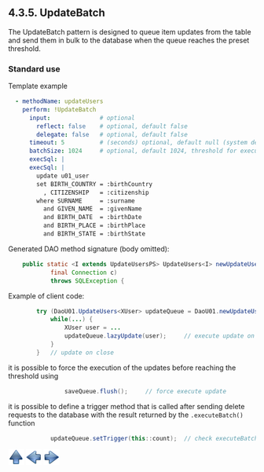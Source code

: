 ## 4.3.5. UpdateBatch

The UpdateBatch pattern is designed to queue item updates from the table and send them in bulk to the database when the queue reaches the preset threshold.

### Standard use

Template example

~~~yaml
  - methodName: updateUsers
    perform: !UpdateBatch
      input:              # optional
        reflect: false    # optional, default false
        delegate: false   # optional, default false
      timeout: 5          # (seconds) optional, default null (system default)
      batchSize: 1024     # optional, default 1024, threshold for execute
      execSql: |
      execSql: |
        update u01_user
        set BIRTH_COUNTRY = :birthCountry
          , CITIZENSHIP   = :citizenship
        where SURNAME     = :surname
          and GIVEN_NAME  = :givenName
          and BIRTH_DATE  = :birthDate
          and BIRTH_PLACE = :birthPlace
          and BIRTH_STATE = :birthState
~~~

Generated DAO method signature (body omitted):

~~~java
    public static <I extends UpdateUsersPS> UpdateUsers<I> newUpdateUsers(
            final Connection c)
            throws SQLException {
~~~

Example of client code:

~~~java
        try (DaoU01.UpdateUsers<XUser> updateQueue = DaoU01.newUpdateUsers(c)) {
            while(...) {
                XUser user = ...
                updateQueue.lazyUpdate(user);     // execute update on threshold
            }
        }   // update on close
~~~

it is possible to force the execution of the updates before reaching the threshold using

~~~java
                saveQueue.flush();     // force execute update
~~~

it is possible to define a trigger method that is called after sending delete requests to the database with the result returned by the `.executeBatch()` function

~~~java
            updateQueue.setTrigger(this::count);  // check executeBatch() result
~~~

[![Up](go-up.png)](ConfigYaml.md) [![Next](go-previous.png)](insertBatch.md) [![Next](go-next.png)](deleteBatch.md)